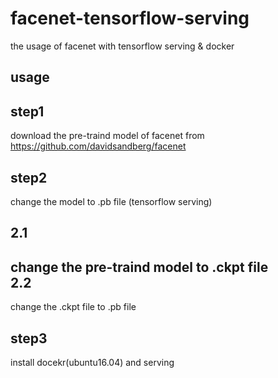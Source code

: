 # facenet-tensorflow-serving
the usage of facenet with tensorflow serving & docker<br> 

usage<br> 
------
step1<br> 
------
download the pre-traind model of facenet from https://github.com/davidsandberg/facenet<br> 

step2<br> 
------
change the model to .pb file (tensorflow serving)<br> 

2.1<br>
------
change the pre-traind model to .ckpt file <br> 
2.2<br> 
------
change the .ckpt file to .pb file<br> 

step3<br>
------
install docekr(ubuntu16.04) and serving<br>
